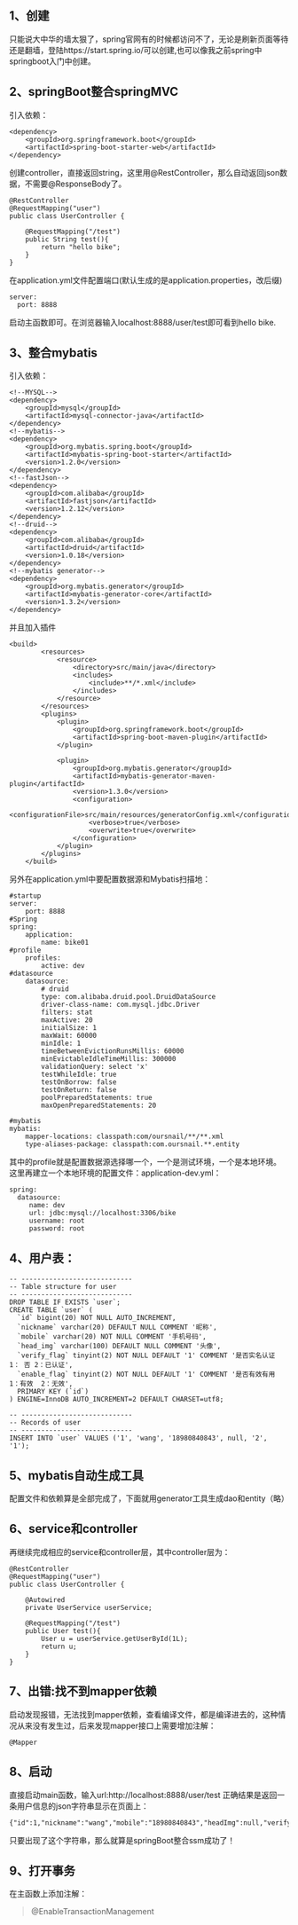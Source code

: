 ## 1、创建
只能说大中华的墙太狠了，spring官网有的时候都访问不了，无论是刷新页面等待还是翻墙，登陆https://start.spring.io/可以创建,也可以像我之前spring中springboot入门中创建。

## 2、springBoot整合springMVC

引入依赖：


```
<dependency>
	<groupId>org.springframework.boot</groupId>
	<artifactId>spring-boot-starter-web</artifactId>
</dependency>
```

创建controller，直接返回string，这里用@RestController，那么自动返回json数据，不需要@ResponseBody了。


```
@RestController
@RequestMapping("user")
public class UserController {

    @RequestMapping("/test")
    public String test(){
        return "hello bike";
    }
}
```

在application.yml文件配置端口(默认生成的是application.properties，改后缀)


```
server:
  port: 8888
```

启动主函数即可。在浏览器输入localhost:8888/user/test即可看到hello bike.

## 3、整合mybatis

引入依赖：


```
<!--MYSQL-->
<dependency>
	<groupId>mysql</groupId>
	<artifactId>mysql-connector-java</artifactId>
</dependency>
<!--mybatis-->
<dependency>
	<groupId>org.mybatis.spring.boot</groupId>
	<artifactId>mybatis-spring-boot-starter</artifactId>
	<version>1.2.0</version>
</dependency>
<!--fastJson-->
<dependency>
	<groupId>com.alibaba</groupId>
	<artifactId>fastjson</artifactId>
	<version>1.2.12</version>
</dependency>
<!--druid-->
<dependency>
	<groupId>com.alibaba</groupId>
	<artifactId>druid</artifactId>
	<version>1.0.18</version>
</dependency>
<!--mybatis generator-->
<dependency>
	<groupId>org.mybatis.generator</groupId>
	<artifactId>mybatis-generator-core</artifactId>
	<version>1.3.2</version>
</dependency>
```

并且加入插件


```
<build>
		<resources>
			<resource>
				<directory>src/main/java</directory>
				<includes>
					<include>**/*.xml</include>
				</includes>
			</resource>
		</resources>
		<plugins>
			<plugin>
				<groupId>org.springframework.boot</groupId>
				<artifactId>spring-boot-maven-plugin</artifactId>
			</plugin>

			<plugin>
				<groupId>org.mybatis.generator</groupId>
				<artifactId>mybatis-generator-maven-plugin</artifactId>
				<version>1.3.0</version>
				<configuration>
					<configurationFile>src/main/resources/generatorConfig.xml</configurationFile>
					<verbose>true</verbose>
					<overwrite>true</overwrite>
				</configuration>
			</plugin>
		</plugins>
	</build>

```

另外在application.yml中要配置数据源和Mybatis扫描地：


```
#startup
server:
    port: 8888
#Spring
spring:
    application:
        name: bike01
#profile
    profiles:
        active: dev
#datasource
    datasource:
        # druid
        type: com.alibaba.druid.pool.DruidDataSource
        driver-class-name: com.mysql.jdbc.Driver
        filters: stat
        maxActive: 20
        initialSize: 1
        maxWait: 60000
        minIdle: 1
        timeBetweenEvictionRunsMillis: 60000
        minEvictableIdleTimeMillis: 300000
        validationQuery: select 'x'
        testWhileIdle: true
        testOnBorrow: false
        testOnReturn: false
        poolPreparedStatements: true
        maxOpenPreparedStatements: 20

#mybatis
mybatis:
    mapper-locations: classpath:com/oursnail/**/**.xml
    type-aliases-package: classpath:com.oursnail.**.entity
```

其中的profile就是配置数据源选择哪一个，一个是测试环境，一个是本地环境。这里再建立一个本地环境的配置文件：application-dev.yml：


```
spring:
  datasource:
     name: dev
     url: jdbc:mysql://localhost:3306/bike
     username: root
     password: root
```

## 4、用户表：


```
-- ----------------------------
-- Table structure for user
-- ----------------------------
DROP TABLE IF EXISTS `user`;
CREATE TABLE `user` (
  `id` bigint(20) NOT NULL AUTO_INCREMENT,
  `nickname` varchar(20) DEFAULT NULL COMMENT '昵称',
  `mobile` varchar(20) NOT NULL COMMENT '手机号码',
  `head_img` varchar(100) DEFAULT NULL COMMENT '头像',
  `verify_flag` tinyint(2) NOT NULL DEFAULT '1' COMMENT '是否实名认证 1： 否 2：已认证',
  `enable_flag` tinyint(2) NOT NULL DEFAULT '1' COMMENT '是否有效有用 1：有效  2：无效',
  PRIMARY KEY (`id`)
) ENGINE=InnoDB AUTO_INCREMENT=2 DEFAULT CHARSET=utf8;

-- ----------------------------
-- Records of user
-- ----------------------------
INSERT INTO `user` VALUES ('1', 'wang', '18980840843', null, '2', '1');
```


## 5、mybatis自动生成工具

配置文件和依赖算是全部完成了，下面就用generator工具生成dao和entity（略）

## 6、service和controller

再继续完成相应的service和controller层，其中controller层为：


```
@RestController
@RequestMapping("user")
public class UserController {

    @Autowired
    private UserService userService;

    @RequestMapping("/test")
    public User test(){
        User u = userService.getUserById(1L);
        return u;
    }
}
```

## 7、出错:找不到mapper依赖

启动发现报错，无法找到mapper依赖，查看编译文件，都是编译进去的，这种情况从来没有发生过，后来发现mapper接口上需要增加注解：


```
@Mapper
```

## 8、启动

直接启动main函数，输入url:http://localhost:8888/user/test
正确结果是返回一条用户信息的json字符串显示在页面上：


```
{"id":1,"nickname":"wang","mobile":"18980840843","headImg":null,"verifyFlag":2,"enableFlag":1}
```

只要出现了这个字符串，那么就算是springBoot整合ssm成功了！


## 9、打开事务

在主函数上添加注解：

> @EnableTransactionManagement
